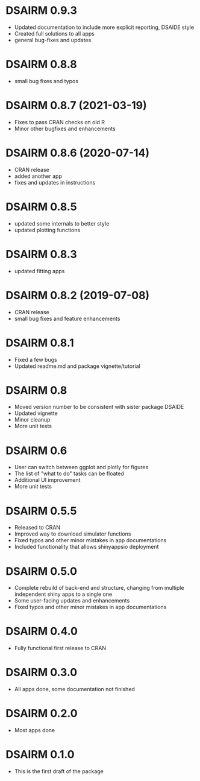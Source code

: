 # DSAIRM 0.9.3 

* Updated documentation to include more explicit reporting, DSAIDE style
* Created full solutions to all apps
* general bug-fixes and updates

# DSAIRM 0.8.8 

* small bug fixes and typos


# DSAIRM 0.8.7 (2021-03-19)

* Fixes to pass CRAN checks on old R
* Minor other bugfixes and enhancements

# DSAIRM 0.8.6 (2020-07-14)

* CRAN release
* added another app
* fixes and updates in instructions

# DSAIRM 0.8.5

* updated some internals to better style
* updated plotting functions

# DSAIRM 0.8.3

* updated fitting apps


# DSAIRM 0.8.2 (2019-07-08)

* CRAN release
* small bug fixes and feature enhancements

# DSAIRM 0.8.1

* Fixed a few bugs 
* Updated readme.md and package vignette/tutorial


# DSAIRM 0.8

* Moved version number to be consistent with sister package DSAIDE
* Updated vignette
* Minor cleanup
* More unit tests

# DSAIRM 0.6

* User can switch between ggplot and plotly for figures
* The list of "what to do" tasks can be floated
* Additional UI improvement
* More unit tests

# DSAIRM 0.5.5

* Released to CRAN
* Improved way to download simulator functions
* Fixed typos and other minor mistakes in app documentations
* Included functionality that allows shinyappsio deployment

# DSAIRM 0.5.0

* Complete rebuild of back-end and structure, changing from multiple independent shiny apps to a single one
* Some user-facing updates and enhancements
* Fixed typos and other minor mistakes in app documentations

# DSAIRM 0.4.0

* Fully functional first release to CRAN


# DSAIRM  0.3.0

* All apps done, some documentation not finished


# DSAIRM  0.2.0

* Most apps done


# DSAIRM  0.1.0

* This is the first draft of the package

